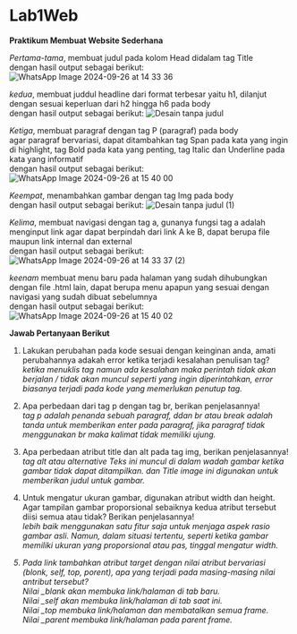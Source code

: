 # Lab1Web

<b>Praktikum Membuat Website Sederhana</b>

<i>Pertama-tama</i>, membuat judul pada kolom Head didalam tag Title <br>
dengan hasil output sebagai berikut:
![WhatsApp Image 2024-09-26 at 14 33 36](https://github.com/user-attachments/assets/470c67cc-3d3f-47c1-8fad-9fe7d07bb92e)


<i>kedua</i>, membuat juddul headline dari format terbesar yaitu h1, dilanjut dengan sesuai keperluan dari h2 hingga h6 pada body <br>
dengan hasil output sebagai berikut:
![Desain tanpa judul](https://github.com/user-attachments/assets/acbc4dfc-ec90-49b9-81c8-098493161250)


<i>Ketiga</i>, membuat paragraf dengan tag P (paragraf) pada body <br>
agar paragraf bervariasi, dapat ditambahkan tag Span pada kata yang ingin di highlight, tag Bold pada kata yang penting, tag Italic dan Underline pada kata yang informatif <br>
dengan hasil output sebagai berikut:
![WhatsApp Image 2024-09-26 at 15 40 00](https://github.com/user-attachments/assets/eb73a314-ff39-4e0e-945f-9aed53b21c2f)

<i>Keempat</i>, menambahkan gambar dengan tag Img pada body <br>
dengan hasil output sebagai berikut:
![Desain tanpa judul (1)](https://github.com/user-attachments/assets/969095e0-4335-4603-ab42-b2263f22b998)


<i>Kelima</i>, membuat navigasi dengan tag a, gunanya fungsi tag a adalah menginput link agar dapat berpindah dari link A ke B, dapat berupa file maupun link internal dan external <br>
dengan hasil output sebagai berikut:
![WhatsApp Image 2024-09-26 at 14 33 37 (2)](https://github.com/user-attachments/assets/acd32248-4bd0-4678-ab5f-4a055510599b)

<i>keenam</i> membuat menu baru pada halaman yang sudah dihubungkan dengan file .html lain, dapat berupa menu apapun yang sesuai dengan navigasi yang sudah dibuat sebelumnya <br>
dengan hasil output sebagai berikut:
![WhatsApp Image 2024-09-26 at 15 40 02](https://github.com/user-attachments/assets/b0c89a59-a7e9-429d-95ea-73b5c86acd18)



<b>Jawab Pertanyaan Berikut</b>

1. Lakukan perubahan pada kode sesuai dengan keinginan anda, amati perubahannya adakah error ketika terjadi kesalahan penulisan tag? <br>
   <i>ketika menuklis tag namun ada kesalahan maka perintah tidak akan berjalan / tidak akan muncul seperti yang ingin diperintahkan, error biasanya terjadi pada kode yang memerlukan penutup tag.</i>

2. Apa perbedaan dari tag p dengan tag br, berikan penjelasannya! <br>
   <i>tag p adalah penanda sebuah paragraf, ddan br atau break adalah tanda untuk memberikan enter pada paragraf, jika paragraf tidak menggunakan br maka kalimat tidak memiliki ujung.</i>
 
3. Apa perbedaan atribut title dan alt pada tag img, berikan penjelasannya! <br>
   <i>tag alt atau alternative Teks ini muncul di dalam wadah gambar ketika gambar tidak dapat ditampilkan. dan Title image ini digunakan untuk memberikan judul untuk gambar.</i>
 
5. Untuk mengatur ukuran gambar, digunakan atribut width dan height. Agar tampilan gambar proporsional sebaiknya kedua atribut tersebut diisi semua atau tidak? Berikan penjelasannya! <br>
   <i>lebih baik menggunakan satu fitur saja untuk menjaga aspek rasio gambar asli. Namun, dalam situasi tertentu, seperti ketika gambar memiliki ukuran yang proporsional atau pas, tinggal mengatur width.<i/>

7. Pada link tambahkan atribut target dengan nilai atribut bervariasi (blonk, self, top, porent), apa yang terjadi pada masing-masing nilai antribut tersebut? <br>
   <i>Nilai _blank akan membuka link/halaman di tab baru. <br>
   Nilai _self akan membuka link/halaman di tab saat ini. <br>
   Nilai _top membuka link/halaman dan membatalkan semua frame. <br>
   Nilai _parent membuka link/halaman pada parent frame. <i/>
